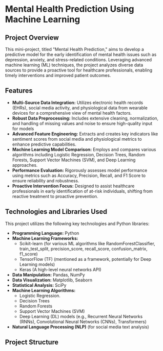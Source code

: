 # Mental Health Prediction Using Machine Learning

## Project Overview

This mini-project, titled "Mental Health Prediction," aims to develop a predictive model for the early identification of mental health issues such as depression, anxiety, and stress-related conditions. Leveraging advanced machine learning (ML) techniques, the project analyzes diverse data sources to provide a proactive tool for healthcare professionals, enabling timely interventions and improved patient outcomes.

## Features

* **Multi-Source Data Integration:** Utilizes electronic health records (EHRs), social media activity, and physiological data from wearable devices for a comprehensive view of mental health factors.
* **Robust Data Preprocessing:** Includes extensive cleaning, normalization, and handling of missing values and noise to ensure high-quality input for models
* **Advanced Feature Engineering:** Extracts and creates key indicators like sentiment scores from social media and physiological metrics to enhance predictive capabilities.
* **Machine Learning Model Comparison:** Employs and compares various algorithms including Logistic Regression, Decision Trees, Random Forests, Support Vector Machines (SVM), and Deep Learning approaches.
* **Performance Evaluation:** Rigorously assesses model performance using metrics such as Accuracy, Precision, Recall, and F1 Score to ensure reliability and robustness.
* **Proactive Intervention Focus:** Designed to assist healthcare professionals in early identification of at-risk individuals, shifting from reactive treatment to proactive prevention.

## Technologies and Libraries Used

This project utilizes the following key technologies and Python libraries:

* **Programming Language:** Python 
* **Machine Learning Frameworks:**
    * Scikit-learn (for various ML algorithms like RandomForestClassifier, train_test_split, precision_score, recall_score, confusion_matrix, f1_score)
    * TensorFlow (TF)  (mentioned as a framework, potentially for Deep Learning models)
    * Keras (A high-level neural networks API)
* **Data Manipulation:** Pandas, NumPy
* **Data Visualization:** Matplotlib, Seaborn
* **Statistical Analysis:** SciPy
* **Machine Learning Algorithms:**
    * Logistic Regression.
    * Decision Trees
    * Random Forests 
    * Support Vector Machines (SVM) 
    * Deep Learning (DL) models (e.g., Recurrent Neural Networks (RNNs), Convolutional Neural Networks (CNNs), Transformers) 
* **Natural Language Processing (NLP)** (for social media text analysis)


## Project Structure
